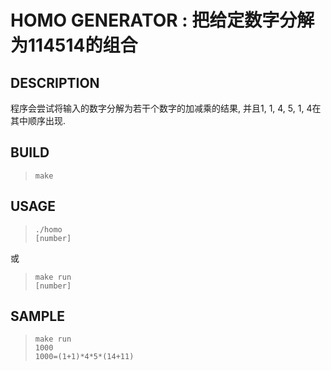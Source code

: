 # HOMO GENERATOR : 把给定数字分解为114514的组合

## DESCRIPTION

程序会尝试将输入的数字分解为若干个数字的加减乘的结果, 并且1, 1, 4, 5, 1, 4在其中顺序出现.

## BUILD

> `make`

## USAGE

> `./homo` <br>
> `[number]`

或

> `make run` <br>
> `[number]`

## SAMPLE

> `make run` <br>
> `1000` <br>
> `1000=(1+1)*4*5*(14+11)`